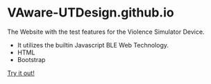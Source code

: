 # VAware-UTDesign.github.io

The Website with the test features for the Violence Simulator Device.

- It utilizes the builtin Javascript BLE Web Technology.
- HTML
- Bootstrap

[Try it out!](https://vaware-utdesign.github.io/)
